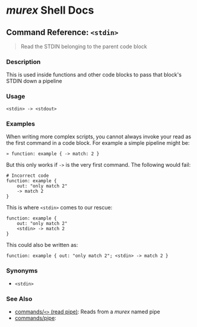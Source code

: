 # _murex_ Shell Docs

## Command Reference: `<stdin>` 

> Read the STDIN belonging to the parent code block

### Description

This is used inside functions and other code blocks to pass that block's
STDIN down a pipeline

### Usage

    <stdin> -> <stdout>

### Examples

When writing more complex scripts, you cannot always invoke your read as the
first command in a code block. For example a simple pipeline might be:

    » function: example { -> match: 2 }
    
But this only works if `->` is the very first command. The following would
fail:

    # Incorrect code
    function: example {
        out: "only match 2"
        -> match 2
    }
    
This is where `<stdin>` comes to our rescue:

    function: example {
        out: "only match 2"
        <stdin> -> match 2
    }
    
This could also be written as:

    function: example { out: "only match 2"; <stdin> -> match 2 }

### Synonyms

* `<stdin>`


### See Also

* [commands/`<>` (read pipe)](../commands/readpipe.md):
  Reads from a _murex_ named pipe
* [commands/pipe](../commands/pipe.md):
  